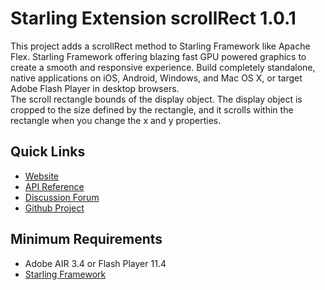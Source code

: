 # Starling Extension scrollRect 1.0.1

This project adds a scrollRect method to Starling Framework like Apache Flex. Starling Framework offering blazing fast GPU powered graphics to create a smooth and responsive experience. Build completely standalone, native applications on iOS, Android, Windows, and Mac OS X, or target Adobe Flash Player in desktop browsers.<br />
The scroll rectangle bounds of the display object. The display object is cropped to the size defined by the rectangle, and it scrolls within the rectangle when you change the x and y properties.

## Quick Links

* [Website](http://pol2095.free.fr/Starling-Feathers-Extensions/)
* [API Reference](http://pol2095.free.fr/Starling-Feathers-Extensions/docs/starling/extensions/display/SpriteMask.html)
* [Discussion Forum](http://forum.starling-framework.org/)
* [Github Project](https://github.com/pol2095/Starling-Extension-scrollRect)

## Minimum Requirements

* Adobe AIR 3.4 or Flash Player 11.4
* [Starling Framework](http://gamua.com/starling/)
